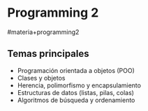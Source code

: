 # Programming 2
#materia+programming2

## Temas principales

*   Programación orientada a objetos (POO)
*   Clases y objetos
*   Herencia, polimorfismo y encapsulamiento
*   Estructuras de datos (listas, pilas, colas)
*   Algoritmos de búsqueda y ordenamiento